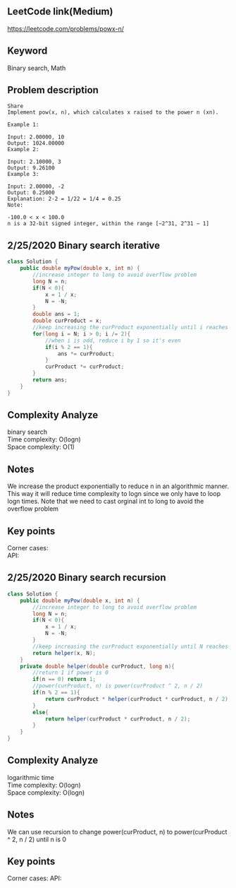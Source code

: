 ## LeetCode link(Medium)
https://leetcode.com/problems/powx-n/

## Keyword
Binary search, Math

## Problem description
```
Share
Implement pow(x, n), which calculates x raised to the power n (xn).

Example 1:

Input: 2.00000, 10
Output: 1024.00000
Example 2:

Input: 2.10000, 3
Output: 9.26100
Example 3:

Input: 2.00000, -2
Output: 0.25000
Explanation: 2-2 = 1/22 = 1/4 = 0.25
Note:

-100.0 < x < 100.0
n is a 32-bit signed integer, within the range [−2^31, 2^31 − 1]
```
## 2/25/2020 Binary search iterative

```java
class Solution {
    public double myPow(double x, int n) {
        //increase integer to long to avoid overflow problem
        long N = n;
        if(N < 0){
            x = 1 / x;
            N = -N;
        } 
        double ans = 1;
        double curProduct = x;
        //keep increasing the curProduct exponentially until i reaches 0
        for(long i = N; i > 0; i /= 2){
            //when i is odd, reduce i by 1 so it's even
            if(i % 2 == 1){
                ans *= curProduct;
            }
            curProduct *= curProduct;
        }
        return ans;
    }
}
```

## Complexity Analyze
binary search\
Time complexity: O(logn)\
Space complexity: O(1)

## Notes
We increase the product exponentially to reduce n in an algorithmic manner. This way it will reduce time complexity to logn since we only have to loop logn times. Note that we need to cast orginal int to long to avoid the overflow problem

## Key points
Corner cases: \
API:

## 2/25/2020 Binary search recursion

```java
class Solution {
    public double myPow(double x, int n) {
        //increase integer to long to avoid overflow problem
        long N = n;
        if(N < 0){
            x = 1 / x;
            N = -N;
        } 
        //keep increasing the curProduct exponentially until N reaches 0
        return helper(x, N);
    }
    private double helper(double curProduct, long n){
        //return 1 if power is 0
        if(n == 0) return 1;
        //power(curProduct, n) is power(curProduct ^ 2, n / 2)
        if(n % 2 == 1){
            return curProduct * helper(curProduct * curProduct, n / 2);
        }
        else{
            return helper(curProduct * curProduct, n / 2);
        }
    }
}
```

## Complexity Analyze
logarithmic time\
Time complexity: O(logn)\
Space complexity: O(logn)

## Notes
We can use recursion to change power(curProduct, n) to power(curProduct ^ 2, n / 2) until n is 0

## Key points
Corner cases:
API: